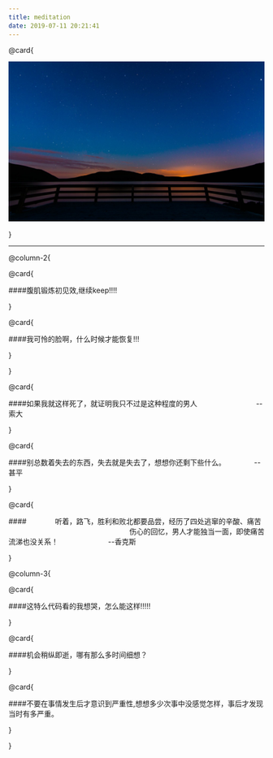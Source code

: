 ```yaml
---
title: meditation
date: 2019-07-11 20:21:41
---
```

@card{

![](/img/starts.jpeg)

}

---

@column-2{


@card{

####腹肌锻炼初见效,继续keep!!!!

}

@card{

####我可怜的脸啊，什么时候才能恢复!!!

}

}

@card{

####如果我就这样死了，就证明我只不过是这种程度的男人 &emsp;&emsp;&emsp;&emsp;&emsp;&emsp;&emsp;&emsp;--索大

}

@card{

####别总数着失去的东西，失去就是失去了，想想你还剩下些什么。&emsp;&emsp;&emsp;&emsp;--甚平

}

@card{

####&emsp;&emsp;&emsp;&emsp;听着，路飞，胜利和败北都要品尝，经历了四处逃窜的辛酸、痛苦 &emsp;&emsp;&emsp;&emsp;&emsp;&emsp;&emsp;&emsp;&emsp;&emsp;&emsp;&emsp;&emsp;&emsp;&emsp;&emsp;&emsp;伤心的回忆，男人才能独当一面，即使痛苦流涕也没关系！&emsp;&emsp;&emsp;&emsp;&emsp;&emsp;&emsp;--香克斯

}

@column-3{


@card{

####这特么代码看的我想哭，怎么能这样!!!!!

}

@card{

####机会稍纵即逝，哪有那么多时间细想？

}

@card{

####不要在事情发生后才意识到严重性,想想多少次事中没感觉怎样，事后才发现当时有多严重。

}

}